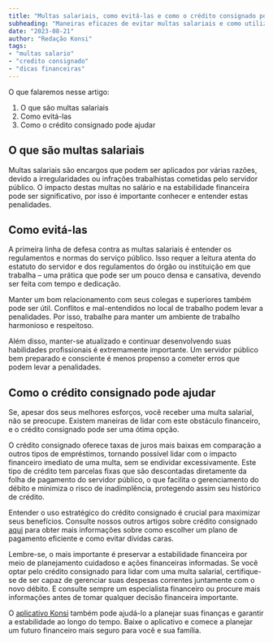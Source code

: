 ```yaml
---
title: "Multas salariais, como evitá-las e como o crédito consignado pode ajudar"
subheading: "Maneiras eficazes de evitar multas salariais e como utilizar o crédito consignado para aliviar o peso financeiro"
date: "2023-08-21"
author: "Redação Konsi"
tags:
- "multas salario"
- "credito consignado"
- "dicas financeiras"
---
```


O que falaremos nesse artigo:

1. O que são multas salariais
2. Como evitá-las 
3. Como o crédito consignado pode ajudar 

## O que são multas salariais

Multas salariais são encargos que podem ser aplicados por várias razões, devido a irregularidades ou infrações trabalhistas cometidas pelo servidor público. O impacto destas multas no salário e na estabilidade financeira pode ser significativo, por isso é importante conhecer e entender estas penalidades.

## Como evitá-las

A primeira linha de defesa contra as multas salariais é entender os regulamentos e normas do serviço público. Isso requer a leitura atenta do estatuto do servidor e dos regulamentos do órgão ou instituição em que trabalha – uma prática que pode ser um pouco densa e cansativa, devendo ser feita com tempo e dedicação. 

Manter um bom relacionamento com seus colegas e superiores também pode ser útil. Conflitos e mal-entendidos no local de trabalho podem levar a penalidades. Por isso, trabalhe para manter um ambiente de trabalho harmonioso e respeitoso. 

Além disso, manter-se atualizado e continuar desenvolvendo suas habilidades profissionais é extremamente importante. Um servidor público bem preparado e consciente é menos propenso a cometer erros que podem levar a penalidades.

## Como o crédito consignado pode ajudar

Se, apesar dos seus melhores esforços, você receber uma multa salarial, não se preocupe. Existem maneiras de lidar com este obstáculo financeiro, e o crédito consignado pode ser uma ótima opção.

O crédito consignado oferece taxas de juros mais baixas em comparação a outros tipos de empréstimos, tornando possível lidar com o impacto financeiro imediato de uma multa, sem se endividar excessivamente. Este tipo de crédito tem parcelas fixas que são descontadas diretamente da folha de pagamento do servidor público, o que facilita o gerenciamento do débito e minimiza o risco de inadimplência, protegendo assim seu histórico de crédito.

Entender o uso estratégico do crédito consignado é crucial para maximizar seus benefícios. Consulte nossos outros artigos sobre crédito consignado [aqui](konsi.com.br/postagens) para obter mais informações sobre como escolher um plano de pagamento eficiente e como evitar dívidas caras.

Lembre-se, o mais importante é preservar a estabilidade financeira por meio de planejamento cuidadoso e ações financeiras informadas. Se você optar pelo crédito consignado para lidar com uma multa salarial, certifique-se de ser capaz de gerenciar suas despesas correntes juntamente com o novo débito. E consulte sempre um especialista financeiro ou procure mais informações antes de tomar qualquer decisão financeira importante.

O [aplicativo Konsi](https://konsi.com.br/download) também pode ajudá-lo a planejar suas finanças e garantir a estabilidade ao longo do tempo. Baixe o aplicativo e comece a planejar um futuro financeiro mais seguro para você e sua família.